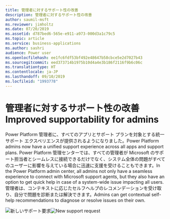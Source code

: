 ```yaml
---
title: 管理者に対するサポート性の改善
description: 管理者に対するサポート性の改善
author: saumil-msft
ms.reviewer: jimholtz
ms.date: 07/20/2019
ms.assetid: d787bed6-565e-e911-a973-000d3a1c79c5
ms.topic: article
ms.service: business-applications
ms.author: sashri
audience: Power user
ms.openlocfilehash: ee1fc6fdf53bf492e48647b58cbce5e2d7027b43
ms.sourcegitcommit: eed373714b1975b10d4a4e3b186f2116f9b6c06c
ms.translationtype: HT
ms.contentlocale: ja-JP
ms.lasthandoff: 09/10/2019
ms.locfileid: "1993778"
---
```

# <a name="improved-supportability-for-admins"></a><span data-ttu-id="0d104-103">管理者に対するサポート性の改善</span><span class="sxs-lookup"><span data-stu-id="0d104-103">Improved supportability for admins</span></span>



<span data-ttu-id="0d104-104">Power Platform 管理者に、すべてのアプリとサポート プランを対象とする統一サポート エクスペリエンスが提供されるようになりました。</span><span class="sxs-lookup"><span data-stu-id="0d104-104">Power Platform admins now have a unified support experience across all apps and support plans.</span></span> <span data-ttu-id="0d104-105">Power Platform 管理センターでは、すべての管理者が Microsoft のサポート担当者とシームレスに接続できるだけでなく、システム全体の問題がすべてのユーザーに影響を与えている場合に迅速に支援を受けることもできます。</span><span class="sxs-lookup"><span data-stu-id="0d104-105">In the Power Platform admin center, all admins not only have a seamless experience to connect with Microsoft support agents, but they also have an option to get quick help in case of a system-wide issue impacting all users.</span></span> <span data-ttu-id="0d104-106">管理者は、コンテキストに応じたセルフヘルプのレコメンデーションを受け取り、自分で問題を診断または解決できます。</span><span class="sxs-lookup"><span data-stu-id="0d104-106">Admins can get contextual self-help recommendations to diagnose or resolve issues on their own.</span></span>

<span data-ttu-id="0d104-107">![新しいサポート要求](media/improved-supportability-1.png "新しいサポート要求")</span><span class="sxs-lookup"><span data-stu-id="0d104-107">![New support request](media/improved-supportability-1.png "New support request")</span></span>
